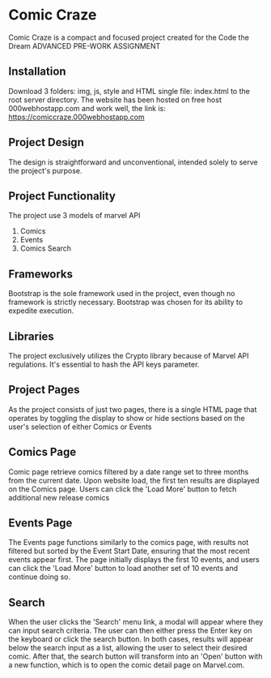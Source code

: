 # Comic Craze
Comic Craze is a compact and focused project created for the Code the Dream ADVANCED PRE-WORK ASSIGNMENT

## Installation
Download 3 folders: img, js, style and HTML single file: index.html to the root server directory.
The website has been hosted on free host 000webhostapp.com and work well, the link is: 
https://comiccraze.000webhostapp.com

## Project Design
The design is straightforward and unconventional, intended solely to serve the project's purpose.

## Project Functionality
The project use 3 models of marvel API
1. Comics
2. Events
3. Comics Search

## Frameworks
Bootstrap is the sole framework used in the project, even though no framework is strictly necessary. Bootstrap was chosen for its ability to expedite execution.

## Libraries
The project exclusively utilizes the Crypto library because of Marvel API regulations. It's essential to hash the API keys parameter.

## Project Pages
As the project consists of just two pages, there is a single HTML page that operates by toggling the display to show or hide sections based on the user's selection of either Comics or Events

## Comics Page
Comic page retrieve comics filtered by a date range set to three months from the current date. Upon website load, the first ten results are displayed on the Comics page. Users can click the 'Load More' button to fetch additional new release comics

## Events Page
The Events page functions similarly to the comics page, with results not filtered but sorted by the Event Start Date, ensuring that the most recent events appear first. The page initially displays the first 10 events, and users can click the 'Load More' button to load another set of 10 events and continue doing so.

## Search
When the user clicks the 'Search' menu link, a modal will appear where they can input search criteria. The user can then either press the Enter key on the keyboard or click the search button. In both cases, results will appear below the search input as a list, allowing the user to select their desired comic. After that, the search button will transform into an 'Open' button with a new function, which is to open the comic detail page on Marvel.com.

